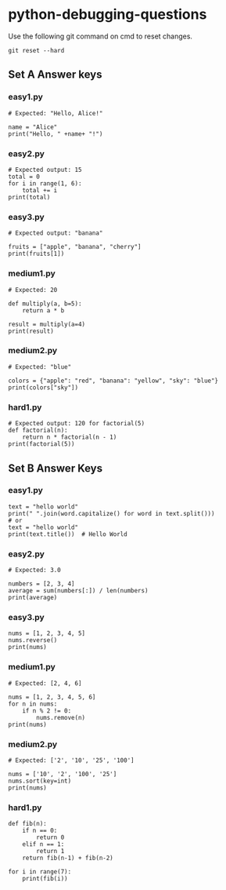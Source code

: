 # python-debugging-questions
Use the following git command on cmd to reset changes.
```
git reset --hard

```
## Set A Answer keys
### easy1.py
```
# Expected: "Hello, Alice!"

name = "Alice"
print("Hello, " +name+ "!")

```
### easy2.py
```
# Expected output: 15
total = 0
for i in range(1, 6):
    total += i
print(total)
```
### easy3.py
```
# Expected output: "banana"

fruits = ["apple", "banana", "cherry"]
print(fruits[1])
```
### medium1.py
```
# Expected: 20

def multiply(a, b=5):
    return a * b

result = multiply(a=4)
print(result)
```
### medium2.py
```
# Expected: "blue"

colors = {"apple": "red", "banana": "yellow", "sky": "blue"}
print(colors["sky"])
```
### hard1.py
```
# Expected output: 120 for factorial(5)
def factorial(n):
    return n * factorial(n - 1)
print(factorial(5))   
```

## Set B Answer Keys
### easy1.py
```
text = "hello world"
print(" ".join(word.capitalize() for word in text.split()))
# or
text = "hello world"
print(text.title())  # Hello World
```
### easy2.py
```
# Expected: 3.0

numbers = [2, 3, 4]
average = sum(numbers[:]) / len(numbers)
print(average)

```
### easy3.py
```
nums = [1, 2, 3, 4, 5]
nums.reverse()  
print(nums)     
```
### medium1.py
```
# Expected: [2, 4, 6]

nums = [1, 2, 3, 4, 5, 6]
for n in nums:
    if n % 2 != 0:
        nums.remove(n)
print(nums)

```
### medium2.py
```
# Expected: ['2', '10', '25', '100']

nums = ['10', '2', '100', '25']
nums.sort(key=int)
print(nums)
```

### hard1.py
```
def fib(n):
    if n == 0:
        return 0
    elif n == 1:
        return 1
    return fib(n-1) + fib(n-2)

for i in range(7):
    print(fib(i))
```